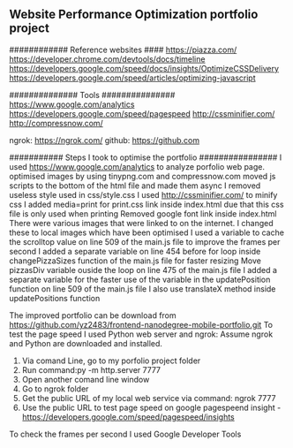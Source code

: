 ## Website Performance Optimization portfolio project



############ Reference websites ####
https://piazza.com/
https://developer.chrome.com/devtools/docs/timeline
https://developers.google.com/speed/docs/insights/OptimizeCSSDelivery
https://developers.google.com/speed/articles/optimizing-javascript


############## Tools ###############
https://www.google.com/analytics
https://developers.google.com/speed/pagespeed
http://cssminifier.com/
http://compressnow.com/

ngrok: https://ngrok.com/
github: https://github.com

###########  Steps I took to optimise the portfolio  ################
I used https://www.google.com/analytics to analyze porfolio web page.
optimised images by using tinypng.com and compressnow.com
moved js scripts to the bottom of the html file and made them async
I removed useless style used in css/style.css
I used http://cssminifier.com/ to minify css 
I added media=print for print.css link inside index.html due that this css file is only used when printing
Removed google font link inside index.html
There were various images that were linked to on the internet. I changed these to local images which have been optimised
I used a variable to cache the scrolltop value on line 509 of the main.js file to improve the frames per second
I added a separate variable on line 454 before for loop inside changePizzaSizes function of the main.js file for faster resizing
Move pizzasDiv variable ouside the loop on line 475 of the main.js file
I added a separate variable for the faster use of the variable in the updatePosition function on line 509 of the main.js file
I also use translateX method inside updatePositions function


The improved portfolio can be download from https://github.com/yz2483/frontend-nanodegree-mobile-portfolio.git
To test the page speed I used Python web server and ngrok:
Assume ngrok and Python are downloaded and installed.
1. Via comand Line, go to my porfolio project folder
2. Run command:py -m http.server 7777
3. Open another comand line window
4. Go to ngrok folder
5. Get the public URL of my local web service via command: ngrok 7777 
6. Use the public URL to test page speed on google pagespeend insight - https://developers.google.com/speed/pagespeed/insights

To check the frames per second I used Google Developer Tools